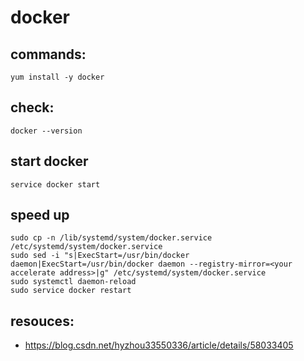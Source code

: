 # docker 

## commands:
```shell
yum install -y docker
```

## check:
```shell
docker --version
```

## start docker
```shell
service docker start
```

## speed up
```shell
sudo cp -n /lib/systemd/system/docker.service /etc/systemd/system/docker.service
sudo sed -i "s|ExecStart=/usr/bin/docker daemon|ExecStart=/usr/bin/docker daemon --registry-mirror=<your accelerate address>|g" /etc/systemd/system/docker.service
sudo systemctl daemon-reload
sudo service docker restart
```

## resouces:
+ https://blog.csdn.net/hyzhou33550336/article/details/58033405
